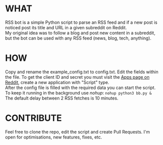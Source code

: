 # WHAT  
RSS bot is a simple Python script to parse an RSS feed and if a new post is noticed post its title and URL in a given subreddit on Reddit.  
My original idea was to follow a blog and post new content in a subreddit, but the bot can be used with any RSS feed (news, blog, tech, anything).  
  
# HOW  
Copy and rename the example_config.txt to config.txt. Edit the fields within the file. To get the client ID and secret you must visit the [Apps page on Reddit](https://ssl.reddit.com/prefs/apps/), create a new application with "Script" type.  
After the config file is filled with the required data you can start the script. To keep it running in the background use *nohup*:
`nohup python3 bb.py &`  
The default delay between 2 RSS fetches is 10 minutes.  
  
# CONTRIBUTE  
Feel free to clone the repo, edit the script and create Pull Requests. I'm open for optimisations, new features, fixes, etc.
